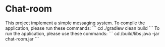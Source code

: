 # Chat-room
This project implement a simple messaging system.
To compile the application, please run these commands:
´´´
cd <path-to-your-chat-room-folder>
./gradlew clean build
´´´
To run the application, please use these commands:
´´´
cd <path-to-your-chat-room-folder>/build/libs
java -jar chat-room.jar
´´´